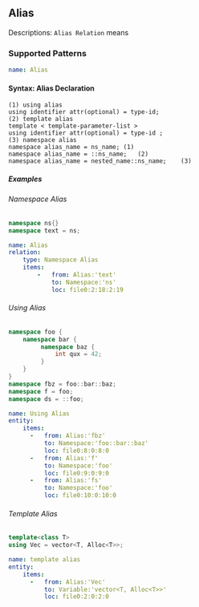 ## Alias
Descriptions: `Alias Relation` means 

### Supported Patterns
```yaml
name: Alias
```
#### Syntax: Alias Declaration

```text
(1) using alias
using identifier attr(optional) = type-id;
(2) template alias 
template < template-parameter-list >
using identifier attr(optional) = type-id ;
(3) namespace alias
namespace alias_name = ns_name;	(1)	
namespace alias_name = ::ns_name;	(2)	
namespace alias_name = nested_name::ns_name;	(3)
```

##### Examples
###### Namespace Alias
```cpp
namespace ns{}
namespace text = ns;
```

```yaml
name: Alias
relation:
    type: Namespace Alias
    items:
        -   from: Alias:'text'
            to: Namespace:'ns'
            loc: file0:2:18:2:19
```


###### Using Alias
```cpp
namespace foo {
    namespace bar {
         namespace baz {
             int qux = 42;
         }
    }
}
namespace fbz = foo::bar::baz;
namespace f = foo;
namespace ds = ::foo;
```

```yaml
name: Using Alias
entity:
    items:
      -   from: Alias:'fbz'
          to: Namespace:'foo::bar::baz'
          loc: file0:8:0:8:0
      -   from: Alias:'f'
          to: Namespace:'foo'
          loc: file0:9:0:9:0
      -   from: Alias:'fs'
          to: Namespace:'foo'
          loc: file0:10:0:10:0
```

###### Template Alias
```cpp
template<class T>
using Vec = vector<T, Alloc<T>>; 
```

```yaml
name: template alias
entity:
    items:
      -   from: Alias:'Vec'
          to: Variable:'vector<T, Alloc<T>>'
          loc: file0:2:0:2:0
```
